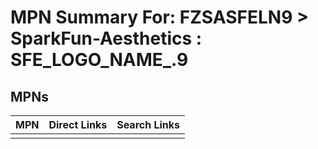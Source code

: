 



# MPN Summary For: FZSASFELN9 > SparkFun-Aesthetics : SFE_LOGO_NAME_.9

## MPNs
  

|MPN|Direct Links|Search Links|
| :--- | :--- | :--- |
||||
